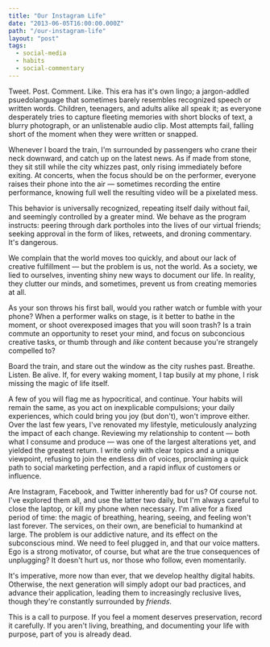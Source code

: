 ```yaml
---
title: "Our Instagram Life"
date: "2013-06-05T16:00:00.000Z"
path: "/our-instagram-life"
layout: "post"
tags:
  - social-media
  - habits
  - social-commentary
---
```

Tweet. Post. Comment. Like. This era has it's own lingo; a jargon-addled psuedolanguage that sometimes barely resembles recognized speech or written words. Children, teenagers, and adults alike all speak it; as everyone desperately tries to capture fleeting memories with short blocks of text, a blurry photograph, or an unlistenable audio clip. Most attempts fail, falling short of the moment when they were written or snapped.

Whenever I board the train, I'm surrounded by passengers who crane their neck downward, and catch up on the latest news. As if made from stone, they sit still while the city whizzes past, only rising immediately before exiting. At concerts, when the focus should be on the performer, everyone raises their phone into the air &mdash; sometimes recording the entire performance, knowing full well the resulting video will be a pixelated mess.

This behavior is universally recognized, repeating itself daily without fail, and seemingly controlled by a greater mind. We behave as the program instructs: peering through dark portholes into the lives of our virtual friends; seeking approval in the form of likes, retweets, and droning commentary. It's dangerous.

We complain that the world moves too quickly, and about our lack of creative fulfillment &mdash; but the problem is us, not the world. As a society, we lied to ourselves, inventing shiny new ways to document our life. In reality, they clutter our minds, and sometimes, prevent us from creating memories at all.

As your son throws his first ball, would you rather watch or fumble with your phone? When a performer walks on stage, is it better to bathe in the moment, or shoot overexposed images that you will soon trash? Is a train commute an opportunity to reset your mind, and focus on subconcious creative tasks, or thumb through and _like_ content because you're strangely compelled to?

Board the train, and stare out the window as the city rushes past. Breathe. Listen. Be alive. If, for every waking moment, I tap busily at my phone, I risk missing the magic of life itself.

A few of you will flag me as hypocritical, and continue. Your habits will remain the same, as you act on inexplicable compulsions; your daily experiences, which could bring you joy (but don't), won't improve either. Over the last few years, I've renovated my lifestyle, meticulously analyzing the impact of each change. Reviewing my relationship to content &mdash; both what I consume and produce &mdash; was one of the largest alterations yet, and yielded the greatest return. I write only with clear topics and a unique viewpoint, refusing to join the endless din of voices, proclaiming a quick path to social marketing perfection, and a rapid influx of customers or influence.

Are Instagram, Facebook, and Twitter inherently bad for us? Of course not. I've explored them all, and use the latter two daily, but I'm always careful to close the laptop, or kill my phone when necessary. I'm alive for a fixed period of time: the magic of breathing, hearing, seeing, and feeling won't last forever. The services, on their own, are beneficial to humankind at large. The problem is our addictive nature, and its effect on the subconscious mind. We need to feel plugged in, and that our voice matters. Ego is a strong motivator, of course, but what are the true consequences of unplugging? It doesn't hurt us, nor those who follow, even momentarily.

It's imperative, more now than ever, that we develop healthy digital habits. Otherwise, the next generation will simply adopt our bad practices, and advance their application, leading them to increasingly reclusive lives, though they're constantly surrounded by _friends_.

This is a call to purpose. If you feel a moment deserves preservation, record it carefully. If you aren't living, breathing, and documenting your life with purpose, part of you is already dead.
